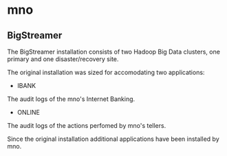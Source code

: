 # mno

## BigStreamer

The BigStreamer installation consists of two Hadoop Big Data clusters, one primary and one disaster/recovery site.

The original installation was sized for accomodating two applications:

- IBANK

The audit logs of the mno's Internet Banking.

- ONLINE

The audit logs of the actions perfomed by mno's tellers.

Since the original installation additional applications have been installed by mno.
